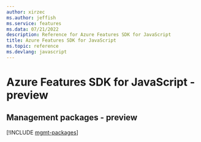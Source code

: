 ```yaml
---
author: xirzec
ms.author: jeffish
ms.service: features
ms.data: 07/21/2022
description: Reference for Azure Features SDK for JavaScript
title: Azure Features SDK for JavaScript
ms.topic: reference
ms.devlang: javascript
---
```

# Azure Features SDK for JavaScript - preview

## Management packages - preview
[!INCLUDE [mgmt-packages](features-mgmt-index.md)]